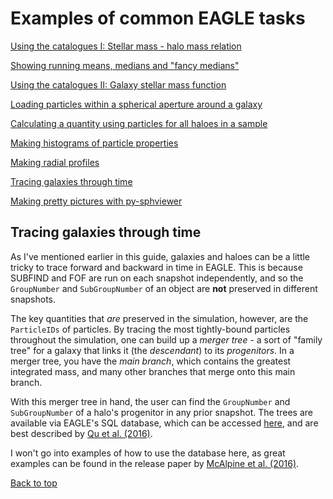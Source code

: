 # Examples of common EAGLE tasks

[Using the catalogues I: Stellar mass - halo mass relation](https://j-davies-ari.github.io/eagle-guide/examples_smhm.md)

[Showing running means, medians and "fancy medians"](https://j-davies-ari.github.io/eagle-guide/examples_stats.md)

[Using the catalogues II: Galaxy stellar mass function](https://j-davies-ari.github.io/eagle-guide/examples_gsmf.md)

[Loading particles within a spherical aperture around a galaxy](https://j-davies-ari.github.io/eagle-guide/examples_aperture.md)

[Calculating a quantity using particles for all haloes in a sample](https://j-davies-ari.github.io/eagle-guide/examples_sample.md)

[Making histograms of particle properties](https://j-davies-ari.github.io/eagle-guide/examples_hists.md)

[Making radial profiles](https://j-davies-ari.github.io/eagle-guide/examples_profile.md)

[Tracing galaxies through time](https://j-davies-ari.github.io/eagle-guide/examples_tracing.md)

[Making pretty pictures with py-sphviewer](https://j-davies-ari.github.io/eagle-guide/examples_sphviewer.md)

## Tracing galaxies through time

As I've mentioned earlier in this guide, galaxies and haloes can be a little tricky to trace forward and backward in time in EAGLE. This is because SUBFIND and FOF are run on each snapshot independently, and so the `GroupNumber` and `SubGroupNumber` of an object are **not** preserved in different snapshots.

The key quantities that _are_ preserved in the simulation, however, are the `ParticleIDs` of particles. By tracing the most tightly-bound particles throughout the simulation, one can build up a _merger tree_ - a sort of "family tree" for a galaxy that links it (the _descendant_) to its _progenitors_. In a merger tree, you have the _main branch_, which contains the greatest integrated mass, and many other branches that merge onto this main branch.

With this merger tree in hand, the user can find the `GroupNumber` and `SubGroupNumber` of a halo's progenitor in any prior snapshot. The trees are available via EAGLE's SQL database, which can be accessed [here](http://icc.dur.ac.uk/Eagle/database.php), and are best described by [Qu et al. (2016)](https://academic.oup.com/mnras/article/464/2/1659/2290988).

I won't go into examples of how to use the database here, as great examples can be found in the release paper by [McAlpine et al. (2016)](https://www.sciencedirect.com/science/article/pii/S2213133716300130?via%3Dihub).

[Back to top](https://j-davies-ari.github.io/eagle-guide/examples_tracing.md)
